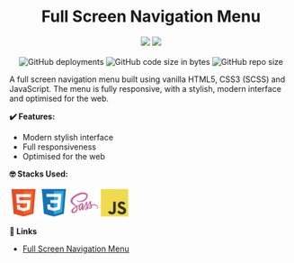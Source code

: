 <div align="center">

<h1>Full Screen Navigation Menu</h1>

![](https://api.checklyhq.com/v1/badges/checks/d03947b3-4dfa-47d8-91ca-2a144a0a53c4?style=for-the-badge&theme=dark) ![](https://api.checklyhq.com/v1/badges/checks/d03947b3-4dfa-47d8-91ca-2a144a0a53c4?style=for-the-badge&theme=dark&responseTime=true)<br><br>![GitHub deployments](https://img.shields.io/github/deployments/asbhogal/JavaScript-Full-Screen-Navigation-Menu/production?label=DEPLOYMENT%20STATE&style=for-the-badge&labelColor=000) ![GitHub code size in bytes](https://img.shields.io/github/languages/code-size/asbhogal/JavaScript-Full-Screen-Navigation-Menu?style=for-the-badge&labelColor=000) ![GitHub repo size](https://img.shields.io/github/repo-size/asbhogal/JavaScript-Full-Screen-Navigation-Menu?color=blueviolet&style=for-the-badge&labelColor=000)

</div>

A full screen navigation menu built using vanilla HTML5, CSS3 (SCSS) and JavaScript. The menu is fully responsive, with a stylish, modern interface and optimised for the web.

<strong>:heavy_check_mark: Features:</strong><br>
  - Modern stylish interface
  - Full responsiveness
  - Optimised for the web

<strong>:nerd_face: Stacks Used:</strong><br>
<br>
<a target="_blank" rel="noopener noreferrer" href="https://github.com/devicons/devicon/blob/master/icons/html5/html5-original.svg"><img src="https://github.com/devicons/devicon/raw/master/icons/html5/html5-original.svg" alt="html5" width="50" height="50" style="max-width:100%;"></a>
<a target="_blank" rel="noopener noreferrer" href="https://github.com/devicons/devicon/blob/master/icons/css3/css3-original.svg"><img src="https://github.com/devicons/devicon/raw/master/icons/css3/css3-original.svg" alt="css3" width="50" height="50" style="max-width:100%;"></a>
<a target="_blank" rel="noopener noreferrer" href="https://github.com/devicons/devicon/blob/master/icons/sass/sass-original.svg"><img src="https://github.com/devicons/devicon/blob/master/icons/sass/sass-original.svg" alt="sass" width="50" height="50" style="max-width:100%;"></a>
<a target="_blank" rel="noopener noreferrer" href="https://github.com/devicons/devicon/blob/master/icons/javascript/javascript-original.svg"><img src="https://github.com/devicons/devicon/raw/master/icons/javascript/javascript-original.svg" alt="JavaScript" width="50" height="50" style="max-width:100%;"></a>

<strong>:link: Links</strong><br>
 - <a target="_blank" href="https://javascript-full-screen-nav-menu.vercel.app/">Full Screen Navigation Menu</a>